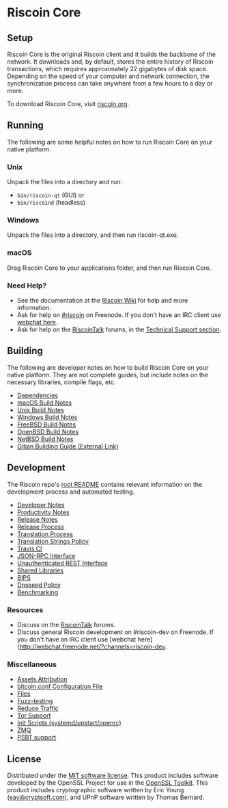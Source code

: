 Riscoin Core
=============

Setup
---------------------
Riscoin Core is the original Riscoin client and it builds the backbone of the network. It downloads and, by default, stores the entire history of Riscoin transactions, which requires approximately 22 gigabytes of disk space. Depending on the speed of your computer and network connection, the synchronization process can take anywhere from a few hours to a day or more.

To download Riscoin Core, visit [riscoin.org](https://riscoin.org/).

Running
---------------------
The following are some helpful notes on how to run Riscoin Core on your native platform.

### Unix

Unpack the files into a directory and run:

- `bin/riscoin-qt` (GUI) or
- `bin/riscoind` (headless)

### Windows

Unpack the files into a directory, and then run riscoin-qt.exe.

### macOS

Drag Riscoin Core to your applications folder, and then run Riscoin Core.

### Need Help?

* See the documentation at the [Riscoin Wiki](https://riscoin.info/)
for help and more information.
* Ask for help on [#riscoin](http://webchat.freenode.net?channels=riscoin) on Freenode. If you don't have an IRC client use [webchat here](http://webchat.freenode.net?channels=riscoin).
* Ask for help on the [RiscoinTalk](https://riscointalk.io/) forums, in the [Technical Support section](https://riscointalk.io/c/technical-support).

Building
---------------------
The following are developer notes on how to build Riscoin Core on your native platform. They are not complete guides, but include notes on the necessary libraries, compile flags, etc.

- [Dependencies](dependencies.md)
- [macOS Build Notes](build-osx.md)
- [Unix Build Notes](build-unix.md)
- [Windows Build Notes](build-windows.md)
- [FreeBSD Build Notes](build-freebsd.md)
- [OpenBSD Build Notes](build-openbsd.md)
- [NetBSD Build Notes](build-netbsd.md)
- [Gitian Building Guide (External Link)](https://github.com/bitcoin-core/docs/blob/master/gitian-building.md)

Development
---------------------
The Riscoin repo's [root README](/README.md) contains relevant information on the development process and automated testing.

- [Developer Notes](developer-notes.md)
- [Productivity Notes](productivity.md)
- [Release Notes](release-notes.md)
- [Release Process](release-process.md)
- [Translation Process](translation_process.md)
- [Translation Strings Policy](translation_strings_policy.md)
- [Travis CI](travis-ci.md)
- [JSON-RPC Interface](JSON-RPC-interface.md)
- [Unauthenticated REST Interface](REST-interface.md)
- [Shared Libraries](shared-libraries.md)
- [BIPS](bips.md)
- [Dnsseed Policy](dnsseed-policy.md)
- [Benchmarking](benchmarking.md)

### Resources
* Discuss on the [RiscoinTalk](https://riscointalk.io/) forums.
* Discuss general Riscoin development on #riscoin-dev on Freenode. If you don't have an IRC client use [webchat here](http://webchat.freenode.net/?channels=riscoin-dev.

### Miscellaneous
- [Assets Attribution](assets-attribution.md)
- [bitcoin.conf Configuration File](bitcoin-conf.md)
- [Files](files.md)
- [Fuzz-testing](fuzzing.md)
- [Reduce Traffic](reduce-traffic.md)
- [Tor Support](tor.md)
- [Init Scripts (systemd/upstart/openrc)](init.md)
- [ZMQ](zmq.md)
- [PSBT support](psbt.md)

License
---------------------
Distributed under the [MIT software license](/COPYING).
This product includes software developed by the OpenSSL Project for use in the [OpenSSL Toolkit](https://www.openssl.org/). This product includes
cryptographic software written by Eric Young ([eay@cryptsoft.com](mailto:eay@cryptsoft.com)), and UPnP software written by Thomas Bernard.
